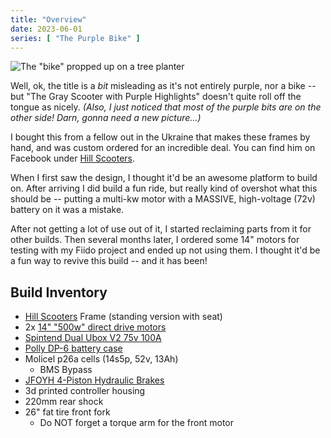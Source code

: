 ```yaml
---
title: "Overview"
date: 2023-06-01
series: [ "The Purple Bike" ]
---
```


![The "bike" propped up on a tree planter](<2023-07-02 13.59.16.jpg> "The Purple Bike")

Well, ok, the title is a _bit_ misleading as it's not entirely purple, nor a bike -- but "The Gray Scooter with Purple Highlights" doesn't quite roll off the tongue as nicely. _(Also, I just noticed that most of the purple bits are on the other side! Darn, gonna need a new picture...)_

I bought this from a fellow out in the Ukraine that makes these frames by hand, and was custom ordered for an incredible deal. You can find him on Facebook under [Hill Scooters](https://www.facebook.com/profile.php?id=100089974745429).

When I first saw the design, I thought it'd be an awesome platform to build on. After arriving I did build a fun ride, but really kind of overshot what this should be -- putting a multi-kw motor with a MASSIVE, high-voltage (72v) battery on it was a mistake.

After not getting a lot of use out of it, I started reclaiming parts from it for other builds. Then several months later, I ordered some 14" motors for testing with my Fiido project and ended up not using them. I thought it'd be a fun way to revive this build -- and it has been!

## Build Inventory

* [Hill Scooters](https://www.facebook.com/profile.php?id=100089974745429) Frame (standing version with seat)
* 2x [14" "500w" direct drive motors](https://www.aliexpress.us/item/3256803402859756.html)
* [Spintend Dual Ubox V2 75v 100A](https://spintend.com/collections/diy-electric-scooter-parts/products/dual-ubox-v2-75v-100a-x2-j-for-diy-electric-scooter-diy-ebike-diy-escooter)
* [Polly DP-6 battery case](https://www.aliexpress.us/item/3256803533123986.html)
* Molicel p26a cells (14s5p, 52v, 13Ah)
  * BMS Bypass
* [JFOYH 4-Piston Hydraulic Brakes](https://www.amazon.com/gp/product/B09NZP7CF4)
* 3d printed controller housing
* 220mm rear shock
* 26" fat tire front fork
  * Do NOT forget a torque arm for the front motor
